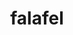 ---
layout: food&drink
title: falafel
emoji: falafel
permalink: 🧆.html
image: assets/img/3moji/falafel.png
---